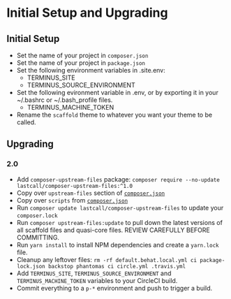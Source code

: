 Initial Setup and Upgrading
===========================

Initial Setup
-------------
* Set the name of your project in `composer.json`
* Set the name of your project in `package.json`
* Set the following environment variables in .site.env:
  * TERMINUS_SITE
  * TERMINUS_SOURCE_ENVIRONMENT
* Set the following evironment variable in .env, or by exporting it in your ~/.bashrc or ~/.bash_profile files.
  * TERMINUS_MACHINE_TOKEN
* Rename the `scaffold` theme to whatever you want your theme to be called.

Upgrading
---------

### 2.0
* Add `composer-upstream-files` package: `composer require --no-update lastcall/composer-upstream-files:^1.0`
* Copy over `upstream-files` section of [`composer.json`](../composer.json)
* Copy over `scripts` from [`composer.json`](../composer.json)
* Run `composer update lastcall/composer-upstream-files` to update your `composer.lock`
* Run `composer upstream-files:update` to pull down the latest versions of all scaffold files and quasi-core files.  REVIEW CAREFULLY BEFORE COMMITTING.
* Run `yarn install` to install NPM dependencies and create a `yarn.lock` file.
* Cleanup any leftover files: `rm -rf default.behat.local.yml ci package-lock.json backstop phantomas ci circle.yml .travis.yml`
* Add `TERMINUS_SITE`, `TERMINUS_SOURCE_ENVIRONMENT` and `TERMINUS_MACHINE_TOKEN` variables to your CircleCI build.
* Commit everything to a `p-*` environment and push to trigger a build.
